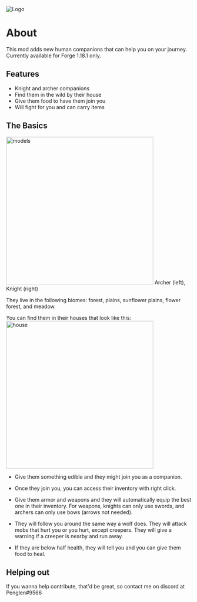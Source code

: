 ![Logo](https://github.com/justinwon777/Companions/blob/main/companions.png)
# About

This mod adds new human companions that can help you on your journey. Currently available for Forge 1.18.1 only.

## Features

- Knight and archer companions
- Find them in the wild by their house
- Give them food to have them join you
- Will fight for you and can carry items

## The Basics

<img src="https://github.com/justinwon777/Companions/blob/main/models.png" alt="models" width="400">
Archer (left), Knight (right)

They live in the following biomes: forest, plains, sunflower plains, flower forest, and meadow.

You can find them in their houses that look like this: <img src="https://github.com/justinwon777/Companions/blob/main/house.png" alt="house" width="400">

- Give them something edible and they might join you as a companion.

- Once they join you, you can access their inventory with right click.

- Give them armor and weapons and they will automatically equip the best one in their inventory. For weapons, knights can only use swords, and archers can only use bows (arrows not needed).

- They will follow you around the same way a wolf does. They will attack mobs that hurt you or you hurt, except creepers. They will give a warning if a creeper is nearby and run away.

- If they are below half health, they will tell you and you can give them food to heal.

## Helping out

If you wanna help contribute, that'd be great, so contact me on discord at Penglen#9566